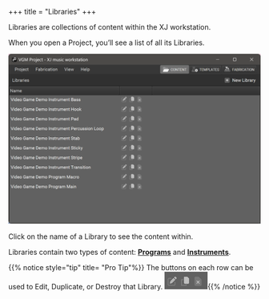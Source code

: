 +++
title = "Libraries"
+++

Libraries are collections of content within the XJ workstation.

When you open a Project, you’ll see a list of all its Libraries.

![Libraries](libraries.png?width=600px)

Click on the name of a Library to see the content within.

Libraries contain two types of content: [**Programs**](/getting-started/Programs/) and [**Instruments**](/getting-started/Instruments/_index.en.md).


{{% notice style="tip" title= "Pro Tip"%}}
The buttons on each row can be used
to Edit, Duplicate, or Destroy that Library.
![Libraries Buttons](librariesbuttons.png){{% /notice %}}